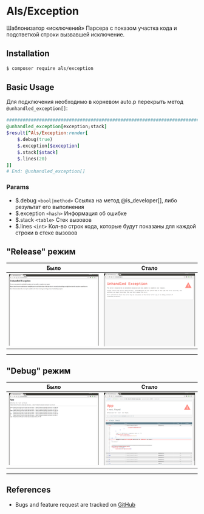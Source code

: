 # Als/Exception

Шаблонизатор «исключений» Парсера с показом участка кода и подстветкой строки вызвавшей исключение.


## Installation

```bash
$ composer require als/exception
```


## Basic Usage

Для подключения необходимо в корневом auto.p перекрыть метод `@unhandled_exception[]`:

```ruby
###############################################################################
@unhandled_exception[exception;stack]
$result[^Als/Exception:render[
	$.debug(true)
	$.exception[$exception]
	$.stack[$stack]
	$.lines(20)
]]
# End: @unhandled_exception[]
```

### Params

* $.debug `<bool|method>` Ссылка на метод @is_developer[], либо результат его выполнения
* $.exception `<hash>` Информация об ошибке
* $.stack `<table>` Стек вызовов
* $.lines `<int>` Кол-во строк кода, которые будут показаны для каждой строки в стеке вызовов



## "Release" режим
| Было | Стало |
| :---------: | :---------------: |
| [![Стандартный вывод: Release](doc/img/default.release.png)](doc/img/default.release.png) | [![Шаблонизированный вывод: Release](doc/img/templated.release.png)](doc/img/templated.release.png) |

---

## "Debug" режим
| Было | Стало |
| :---------: | :---------------: |
| [![Стандартный вывод: Debug](doc/img/default.debug.png)](doc/img/default.debug.png) | [![Шаблонизированный вывод: Debug](doc/img/templated.debug.png)](doc/img/templated.debug.png) |

---


## References

- Bugs and feature request are tracked on [GitHub](https://github.com/parser3/als.exception/issues)
